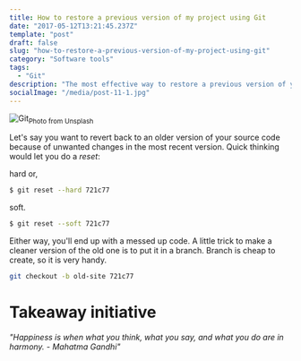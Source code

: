 ```yaml
---
title: How to restore a previous version of my project using Git
date: "2017-05-12T13:21:45.237Z"
template: "post"
draft: false
slug: "how-to-restore-a-previous-version-of-my-project-using-git"
category: "Software tools"
tags:
  - "Git"
description: "The most effective way to restore a previous version of your project."
socialImage: "/media/post-11-1.jpg"
---
```


![Git](/media/post-17-1.jpg "Going back?")<sub>Photo from Unsplash</sub>

Let's say you want to revert back to an older version of your source code because of unwanted changes in the most recent version. Quick thinking would let you do a *reset*:

hard or,
```bash
$ git reset --hard 721c77
```

soft.
```bash
$ git reset --soft 721c77
```

Either way, you'll end up with a messed up code. A little trick to make a cleaner version of the old one is to put it in a branch. Branch is cheap to create, so it is very handy.

```bash
git checkout -b old-site 721c77
```

# Takeaway initiative
_"Happiness is when what you think, what you say, and what you do are in harmony. - Mahatma Gandhi"_